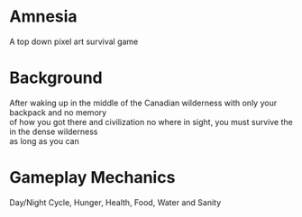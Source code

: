 # Amnesia
A top down pixel art survival game

# Background  
After waking up in the middle of the Canadian wilderness with only your backpack and no memory  
of how you got there and civilization no where in sight, you must survive the in the dense wilderness  
as long as you can  

# Gameplay Mechanics  
Day/Night Cycle, Hunger, Health, Food, Water and Sanity
